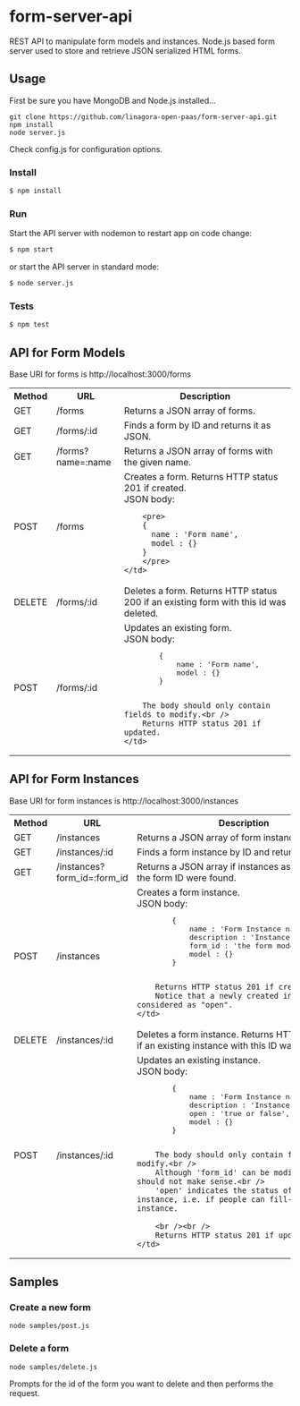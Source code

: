 # form-server-api

REST API to manipulate form models and instances.
Node.js based form server used to store and retrieve JSON serialized HTML forms.

## Usage

First be sure you have MongoDB and Node.js installed...

    git clone https://github.com/linagora-open-paas/form-server-api.git
    npm install
    node server.js

Check config.js for configuration options.

### Install

```sh
$ npm install
```

### Run

Start the API server with nodemon to restart app on code change:

```sh
$ npm start
```

or start the API server in standard mode:

```sh
$ node server.js
```

### Tests

```sh
$ npm test
```


## API for Form Models

Base URI for forms is http://localhost:3000/forms

<table>
<tr>
	<th>Method</th>
	<th>URL</th>
	<th>Description</th>
</tr>
<tr>
	<td>GET</td>
	<td>/forms</td>
	<td>Returns a JSON array of forms.</td>
</tr>
<tr>
	<td>GET</td>
	<td>/forms/:id</td>
	<td>Finds a form by ID and returns it as JSON.</td>
</tr>
<tr>
	<td>GET</td>
	<td>/forms?name=:name</td>
	<td>Returns a JSON array of forms with the given name.</td>
</tr>
<tr>
	<td>POST</td>
	<td>/forms</td>
	<td>
		Creates a form. Returns HTTP status 201 if created.<br />
		JSON body:
		
		<pre>
	    {
	      name : 'Form name',
	      model : {}
	    }
	    </pre>
	</td>
</tr>
<tr>
	<td>DELETE</td>
	<td>/forms/:id</td>
	<td>
		Deletes a form. Returns HTTP status 200 if an existing form with this id was deleted.
	</td>
</tr>
<tr>
	<td>POST</td>
	<td>/forms/:id</td>
	<td>
		Updates an existing form.<br />
		JSON body:
		<pre>
    	{
      		name : 'Form name',
      		model : {}
    	}
		</pre>
		
		The body should only contain fields to modify.<br />
		Returns HTTP status 201 if updated.
	</td>
</tr>
</table>


## API for Form Instances

Base URI for form instances is http://localhost:3000/instances

<table>
<tr>
	<th>Method</th>
	<th>URL</th>
	<th>Description</th>
</tr>
<tr>
	<td>GET</td>
	<td>/instances</td>
	<td>Returns a JSON array of form instances.</td>
</tr>
<tr>
	<td>GET</td>
	<td>/instances/:id</td>
	<td>Finds a form instance by ID and returns it as JSON.</td>
</tr>
<tr>
	<td>GET</td>
	<td>/instances?form_id=:form_id</td>
	<td>Returns a JSON array if instances associated with the form ID were found.</td>
</tr>
<tr>
	<td>POST</td>
	<td>/instances</td>
	<td>
		Creates a form instance.<br />
		JSON body:
		<pre>
    	{
      		name : 'Form Instance name',
      		description : 'Instance Description',
      		form_id : 'the form model ID',
      		model : {}
    	}
		</pre>
		
		Returns HTTP status 201 if created.<br />
		Notice that a newly created instance is considered as "open".
	</td>
</tr>
<tr>
	<td>DELETE</td>
	<td>/instances/:id</td>
	<td>
		Deletes a form instance. Returns HTTP status 200 if an existing instance with this ID was deleted.
	</td>
</tr>
<tr>
	<td>POST</td>
	<td>/instances/:id</td>
	<td>
		Updates an existing instance.<br />
		JSON body:
		<pre>
    	{
      		name : 'Form Instance name',
      		description : 'Instance Description',
      		open : 'true or false',
      		model : {}
    	}
    	</pre>

		The body should only contain fields to modify.<br />  
		Although 'form_id' can be modified, it should not make sense.<br />  
		'open' indicates the status of an instance, i.e. if people can fill-in this form instance.
	
		<br /><br />
		Returns HTTP status 201 if updated.
	</td>
</tr>
</table>


## Samples

### Create a new form

    node samples/post.js

### Delete a form

    node samples/delete.js

Prompts for the id of the form you want to delete and then performs the request.



